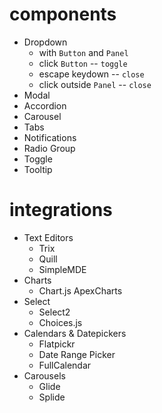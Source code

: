 # components

- Dropdown
  - with `Button` and `Panel`
  - click `Button` -- `toggle`
  - escape keydown -- `close`
  - click outside `Panel` -- `close`
- Modal
- Accordion
- Carousel
- Tabs
- Notifications
- Radio Group
- Toggle
- Tooltip

# integrations

- Text Editors
  - Trix
  - Quill
  - SimpleMDE
- Charts
  - Chart.js
    ApexCharts
- Select
  - Select2
  - Choices.js
- Calendars & Datepickers
  - Flatpickr
  - Date Range Picker
  - FullCalendar
- Carousels
  - Glide
  - Splide
